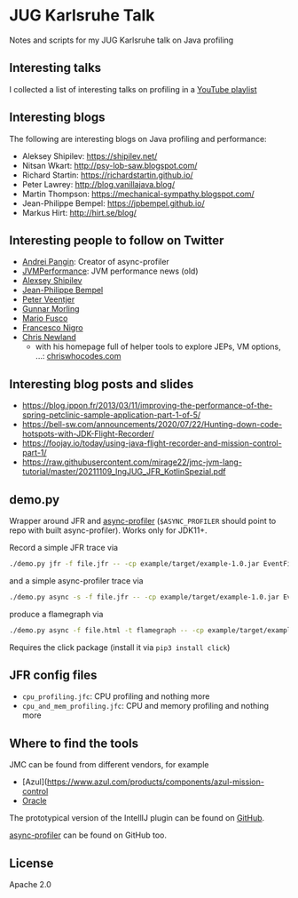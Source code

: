 # JUG Karlsruhe Talk
Notes and scripts for my JUG Karlsruhe talk on Java profiling

## Interesting talks
I collected a list of interesting talks on profiling in a 
[YouTube playlist](https://www.youtube.com/playlist?list=PLLLT4NxU7U1QYiqanOw48h0VUjlUvqCCv)

## Interesting blogs
The following are interesting blogs on Java profiling and performance:
- Aleksey Shipilev:  https://shipilev.net/
- Nitsan Wkart:  http://psy-lob-saw.blogspot.com/
- Richard Startin:  https://richardstartin.github.io/
- Peter Lawrey:  http://blog.vanillajava.blog/
- Martin Thompson:  https://mechanical-sympathy.blogspot.com/
- Jean-Philippe Bempel: https://jpbempel.github.io/
- Markus Hirt: http://hirt.se/blog/

## Interesting people to follow on Twitter

- [Andrei Pangin](https://twitter.com/AndreiPangin): Creator of async-profiler
- [JVMPerformance](https://twitter.com/JVMPerformance): JVM performance news (old)
- [Alexsey Shipilev](https://twitter.com/shipilev)
- [Jean-Philippe Bempel](https://twitter.com/jpbempel)
- [Peter Veentjer](https://twitter.com/PeterVeentjer)
- [Gunnar Morling](https://twitter.com/gunnarmorling)
- [Mario Fusco](https://twitter.com/mariofusco)
- [Francesco Nigro](https://twitter.com/forked_franz)
- [Chris Newland](https://twitter.com/chriswhocodes)
  - with his homepage full of helper tools to explore JEPs, VM options, ...: [chriswhocodes.com](https://www.chriswhocodes.com/)

## Interesting blog posts and slides

- https://blog.ippon.fr/2013/03/11/improving-the-performance-of-the-spring-petclinic-sample-application-part-1-of-5/
- https://bell-sw.com/announcements/2020/07/22/Hunting-down-code-hotspots-with-JDK-Flight-Recorder/
- https://foojay.io/today/using-java-flight-recorder-and-mission-control-part-1/
- https://raw.githubusercontent.com/mirage22/jmc-jvm-lang-tutorial/master/20211109_IngJUG_JFR_KotlinSpezial.pdf

## demo.py

Wrapper around JFR and [async-profiler](https://github.com/jvm-profiling-tools/async-profiler) 
(`$ASYNC_PROFILER` should point to repo with built async-profiler).
Works only for JDK11+.

Record a simple JFR trace via

```sh
./demo.py jfr -f file.jfr -- -cp example/target/example-1.0.jar EventFilterApp example/samples/large.jfr ".*GC.*"
```

and a simple async-profiler trace via

```sh
./demo.py async -s -f file.jfr -- -cp example/target/example-1.0.jar EventFilterApp example/samples/large.jfr ".*GC.*"
```

produce a flamegraph via

```sh
./demo.py async -f file.html -t flamegraph -- -cp example/target/example-1.0.jar EventFilterApp example/samples/large.jfr ".*GC.*"
```

Requires the click package (install it via `pip3 install click`)

## JFR config files

- `cpu_profiling.jfc`: CPU profiling and nothing more
- `cpu_and_mem_profiling.jfc`: CPU and memory profiling and nothing more

## Where to find the tools

JMC can be found from different vendors, for example

- [Azul](https://www.azul.com/products/components/azul-mission-control
- [Oracle](https://www.oracle.com/java/technologies/javase/products-jmc8-downloads.html)

The prototypical version of the IntellIJ plugin can be found on [GitHub](https://github.com/parttimenerd/intellij-profiler-plugin).

[async-profiler](https://github.com/jvm-profiling-tools/async-profiler) can be found on GitHub too.

## License
Apache 2.0
